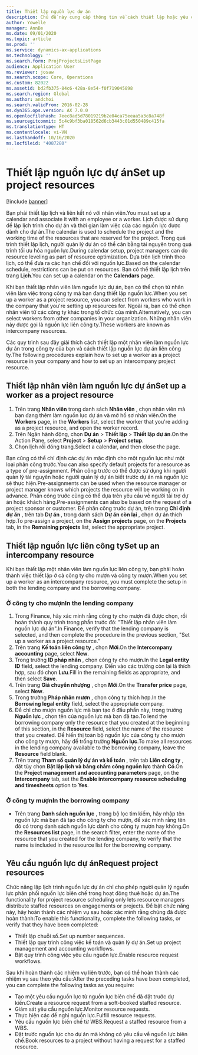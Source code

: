 ```yaml
---
title: Thiết lập nguồn lực dự án
description: Chủ đề này cung cấp thông tin về cách thiết lập hoặc yêu cầu nguồn lực dự án.
author: Yowelle
manager: AnnBe
ms.date: 09/01/2020
ms.topic: article
ms.prod: ''
ms.service: dynamics-ax-applications
ms.technology: ''
ms.search.form: ProjProjectsListPage
audience: Application User
ms.reviewer: josaw
ms.search.scope: Core, Operations
ms.custom: 82022
ms.assetid: bd2fb375-84c6-428a-8e54-f0f719045898
ms.search.region: Global
ms.author: andchoi
ms.search.validFrom: 2016-02-28
ms.dyn365.ops.version: AX 7.0.0
ms.openlocfilehash: 7eec8ad5d78019219b2e04ca75eeaa5a3c8a748f
ms.sourcegitcommit: 5c4c9bf3ba018562d6cb3443c01d550489c415fa
ms.translationtype: HT
ms.contentlocale: vi-VN
ms.lasthandoff: 10/16/2020
ms.locfileid: "4087280"
---
```

# <a name="set-up-project-resources"></a><span data-ttu-id="acd5b-103">Thiết lập nguồn lực dự án</span><span class="sxs-lookup"><span data-stu-id="acd5b-103">Set up project resources</span></span>

[!include [banner](../includes/banner.md)]

<span data-ttu-id="acd5b-104">Bạn phải thiết lập lịch và liên kết nó với nhân viên.</span><span class="sxs-lookup"><span data-stu-id="acd5b-104">You must set up a calendar and associate it with an employee or a worker.</span></span> <span data-ttu-id="acd5b-105">Lịch được sử dụng để lập lịch trình cho dự án và thời gian làm việc của các nguồn lực được dành cho dự án.</span><span class="sxs-lookup"><span data-stu-id="acd5b-105">The calendar is used to schedule the project and the working time of the resources that are reserved for the project.</span></span> <span data-ttu-id="acd5b-106">Trong quá trình thiết lập lịch, người quản lý dự án có thể cân bằng tài nguyên trong quá trình tối ưu hóa nguồn lực.</span><span class="sxs-lookup"><span data-stu-id="acd5b-106">During calendar setup, project managers can do resource leveling as part of resource optimization.</span></span> <span data-ttu-id="acd5b-107">Dựa trên lịch trình theo lịch, có thể đưa ra các hạn chế đối với nguồn lực.</span><span class="sxs-lookup"><span data-stu-id="acd5b-107">Based on the calendar schedule, restrictions can be put on resources.</span></span> <span data-ttu-id="acd5b-108">Bạn có thể thiết lập lịch trên trang **Lịch**.</span><span class="sxs-lookup"><span data-stu-id="acd5b-108">You can set up a calendar on the **Calendars** page.</span></span>

<span data-ttu-id="acd5b-109">Khi bạn thiết lập nhân viên làm nguồn lực dự án, bạn có thể chọn từ nhân viên làm việc trong công ty mà bạn đang thiết lập nguồn lực.</span><span class="sxs-lookup"><span data-stu-id="acd5b-109">When you set up a worker as a project resource, you can select from workers who work in the company that you're setting up resources for.</span></span> <span data-ttu-id="acd5b-110">Ngoài ra, bạn có thể chọn nhân viên từ các công ty khác trong tổ chức của mình.</span><span class="sxs-lookup"><span data-stu-id="acd5b-110">Alternatively, you can select workers from other companies in your organization.</span></span> <span data-ttu-id="acd5b-111">Những nhân viên này được gọi là nguồn lực liên công ty.</span><span class="sxs-lookup"><span data-stu-id="acd5b-111">These workers are known as intercompany resources.</span></span>

<span data-ttu-id="acd5b-112">Các quy trình sau đây giải thích cách thiết lập một nhân viên làm nguồn lực dự án trong công ty của bạn và cách thiết lập nguồn lực dự án liên công ty.</span><span class="sxs-lookup"><span data-stu-id="acd5b-112">The following procedures explain how to set up a worker as a project resource in your company and how to set up an intercompany project resource.</span></span>

## <a name="set-up-a-worker-as-a-project-resource"></a><span data-ttu-id="acd5b-113">Thiết lập nhân viên làm nguồn lực dự án</span><span class="sxs-lookup"><span data-stu-id="acd5b-113">Set up a worker as a project resource</span></span>

1. <span data-ttu-id="acd5b-114">Trên trang **Nhân viên** trong danh sách **Nhân viên** , chọn nhân viên mà bạn đang thêm làm nguồn lực dự án và mở hồ sơ nhân viên.</span><span class="sxs-lookup"><span data-stu-id="acd5b-114">On the **Workers** page, in the **Workers** list, select the worker that you're adding as a project resource, and open the worker record.</span></span>
2. <span data-ttu-id="acd5b-115">Trên Ngăn hành động, chọn **Dự án** &gt; **Thiết lập** &gt; **Thiết lập dự án**.</span><span class="sxs-lookup"><span data-stu-id="acd5b-115">On the Action Pane, select **Project** &gt; **Setup** &gt; **Project setup**.</span></span>
3. <span data-ttu-id="acd5b-116">Chọn lịch rồi đóng trang.</span><span class="sxs-lookup"><span data-stu-id="acd5b-116">Select a calendar, and then close the page.</span></span>

<span data-ttu-id="acd5b-117">Bạn cũng có thể chỉ định các dự án mặc định cho một nguồn lực như một loại phân công trước.</span><span class="sxs-lookup"><span data-stu-id="acd5b-117">You can also specify default projects for a resource as a type of pre-assignment.</span></span> <span data-ttu-id="acd5b-118">Phân công trước có thể được sử dụng khi người quản lý tài nguyên hoặc người quản lý dự án biết trước dự án mà nguồn lực sẽ thực hiện.</span><span class="sxs-lookup"><span data-stu-id="acd5b-118">Pre-assignments can be used when the resource manager or project manager knows which projects the resource will be working on in advance.</span></span> <span data-ttu-id="acd5b-119">Phân công trước cũng có thể dựa trên yêu cầu về người tài trợ dự án hoặc khách hàng.</span><span class="sxs-lookup"><span data-stu-id="acd5b-119">Pre-assignments can also be based on the request of a project sponsor or customer.</span></span> <span data-ttu-id="acd5b-120">Để phân công trước dự án, trên trang **Chỉ định dự án** , trên tab **Dự án** , trong danh sách **Dự án còn lại** , chọn dự án thích hợp.</span><span class="sxs-lookup"><span data-stu-id="acd5b-120">To pre-assign a project, on the **Assign projects** page, on the **Projects** tab, in the **Remaining projects** list, select the appropriate project.</span></span>

## <a name="set-up-an-intercompany-resource"></a><span data-ttu-id="acd5b-121">Thiết lập nguồn lực liên công ty</span><span class="sxs-lookup"><span data-stu-id="acd5b-121">Set up an intercompany resource</span></span>

<span data-ttu-id="acd5b-122">Khi bạn thiết lập một nhân viên làm nguồn lực liên công ty, bạn phải hoàn thành việc thiết lập ở cả công ty cho mượn và công ty mượn.</span><span class="sxs-lookup"><span data-stu-id="acd5b-122">When you set up a worker as an intercompany resource, you must complete the setup in both the lending company and the borrowing company.</span></span>

### <a name="in-the-lending-company"></a><span data-ttu-id="acd5b-123">Ở công ty cho mượn</span><span class="sxs-lookup"><span data-stu-id="acd5b-123">In the lending company</span></span>

1. <span data-ttu-id="acd5b-124">Trong Finance, hãy xác minh rằng công ty cho mượn đã được chọn, rồi hoàn thành quy trình trong phần trước đó: "Thiết lập nhân viên làm nguồn lực dự án".</span><span class="sxs-lookup"><span data-stu-id="acd5b-124">In Finance, verify that the lending company is selected, and then complete the procedure in the previous section, "Set up a worker as a project resource."</span></span>
2. <span data-ttu-id="acd5b-125">Trên trang **Kế toán liên công ty** , chọn **Mới**.</span><span class="sxs-lookup"><span data-stu-id="acd5b-125">On the **Intercompany accounting** page, select **New**.</span></span>
3. <span data-ttu-id="acd5b-126">Trong trường **ID pháp nhân** , chọn công ty cho mượn.</span><span class="sxs-lookup"><span data-stu-id="acd5b-126">In the **Legal entity ID** field, select the lending company.</span></span> <span data-ttu-id="acd5b-127">Điền vào các trường còn lại là thích hợp, sau đó chọn **Lưu**.</span><span class="sxs-lookup"><span data-stu-id="acd5b-127">Fill in the remaining fields as appropriate, and then select **Save**.</span></span>
4. <span data-ttu-id="acd5b-128">Trên trang **Giá chuyển nhượng** , chọn **Mới**.</span><span class="sxs-lookup"><span data-stu-id="acd5b-128">On the **Transfer price** page, select **New**.</span></span>
5. <span data-ttu-id="acd5b-129">Trong trường **Pháp nhân mượn** , chọn công ty thích hợp.</span><span class="sxs-lookup"><span data-stu-id="acd5b-129">In the **Borrowing legal entity** field, select the appropriate company.</span></span>
6. <span data-ttu-id="acd5b-130">Để chỉ cho mượn nguồn lực mà bạn tạo ở đầu phần này, trong trường **Nguồn lực** , chọn tên của nguồn lực mà bạn đã tạo.</span><span class="sxs-lookup"><span data-stu-id="acd5b-130">To lend the borrowing company only the resource that you created at the beginning of this section, in the **Resource** field, select the name of the resource that you created.</span></span> <span data-ttu-id="acd5b-131">Để hiển thị toàn bộ nguồn lực của công ty cho mượn cho công ty mượn, hãy để trống trường **Nguồn lực**.</span><span class="sxs-lookup"><span data-stu-id="acd5b-131">To make all resources in the lending company available to the borrowing company, leave the **Resource** field blank.</span></span>
7. <span data-ttu-id="acd5b-132">Trên trang **Tham số quản lý dự án và kế toán** , trên tab **Liên công ty** , đặt tùy chọn **Bật lập lịch và bảng chấm công nguồn lực** thành **Có**.</span><span class="sxs-lookup"><span data-stu-id="acd5b-132">On the **Project management and accounting parameters** page, on the **Intercompany** tab, set the **Enable intercompany resource scheduling and timesheets** option to **Yes**.</span></span>

### <a name="in-the-borrowing-company"></a><span data-ttu-id="acd5b-133">Ở công ty mượn</span><span class="sxs-lookup"><span data-stu-id="acd5b-133">In the borrowing company</span></span>

- <span data-ttu-id="acd5b-134">Trên trang **Danh sách nguồn lực** , trong bộ lọc tìm kiếm, hãy nhập tên nguồn lực mà bạn đã tạo cho công ty cho mượn, để xác minh rằng tên đó có trong danh sách nguồn lực dành cho công ty mượn hay không.</span><span class="sxs-lookup"><span data-stu-id="acd5b-134">On the **Resources list** page, in the search filter, enter the name of the resource that you created for the lending company, to verify that the name is included in the resource list for the borrowing company.</span></span>

## <a name="request-project-resources"></a><span data-ttu-id="acd5b-135">Yêu cầu nguồn lực dự án</span><span class="sxs-lookup"><span data-stu-id="acd5b-135">Request project resources</span></span>
<span data-ttu-id="acd5b-136">Chức năng lập lịch trình nguồn lực dự án chỉ cho phép người quản lý nguồn lực phân phối nguồn lực biên chế trong hoạt động thuê hoặc dự án.</span><span class="sxs-lookup"><span data-stu-id="acd5b-136">The functionality for project resource scheduling only lets resource managers distribute staffed resources on engagements or projects.</span></span> <span data-ttu-id="acd5b-137">Để bật chức năng này, hãy hoàn thành các nhiệm vụ sau hoặc xác minh rằng chúng đã được hoàn thành:</span><span class="sxs-lookup"><span data-stu-id="acd5b-137">To enable this functionality, complete the following tasks, or verify that they have been completed:</span></span>

- <span data-ttu-id="acd5b-138">Thiết lập chuỗi số.</span><span class="sxs-lookup"><span data-stu-id="acd5b-138">Set up number sequences.</span></span>
- <span data-ttu-id="acd5b-139">Thiết lập quy trình công việc kế toán và quản lý dự án.</span><span class="sxs-lookup"><span data-stu-id="acd5b-139">Set up project management and accounting workflows.</span></span>
- <span data-ttu-id="acd5b-140">Bật quy trình công việc yêu cầu nguồn lực.</span><span class="sxs-lookup"><span data-stu-id="acd5b-140">Enable resource request workflows.</span></span>

<span data-ttu-id="acd5b-141">Sau khi hoàn thành các nhiệm vụ liên trước, bạn có thể hoàn thành các nhiệm vụ sau theo yêu cầu:</span><span class="sxs-lookup"><span data-stu-id="acd5b-141">After the preceding tasks have been completed, you can complete the following tasks as you require:</span></span>

- <span data-ttu-id="acd5b-142">Tạo một yêu cầu nguồn lực từ nguồn lực biên chế đã đặt trước dự kiến.</span><span class="sxs-lookup"><span data-stu-id="acd5b-142">Create a resource request from a soft-booked staffed resource.</span></span>
- <span data-ttu-id="acd5b-143">Giám sát yêu cầu nguồn lực.</span><span class="sxs-lookup"><span data-stu-id="acd5b-143">Monitor resource requests.</span></span>
- <span data-ttu-id="acd5b-144">Thực hiện các đề nghị nguồn lực.</span><span class="sxs-lookup"><span data-stu-id="acd5b-144">Fulfill resource requests.</span></span>
- <span data-ttu-id="acd5b-145">Yêu cầu nguồn lực biên chế từ WBS.</span><span class="sxs-lookup"><span data-stu-id="acd5b-145">Request a staffed resource from a WBS.</span></span>
- <span data-ttu-id="acd5b-146">Đặt trước nguồn lực cho dự án mà không có yêu cầu về nguồn lực biên chế.</span><span class="sxs-lookup"><span data-stu-id="acd5b-146">Book resources to a project without having a request for a staffed resource.</span></span>
